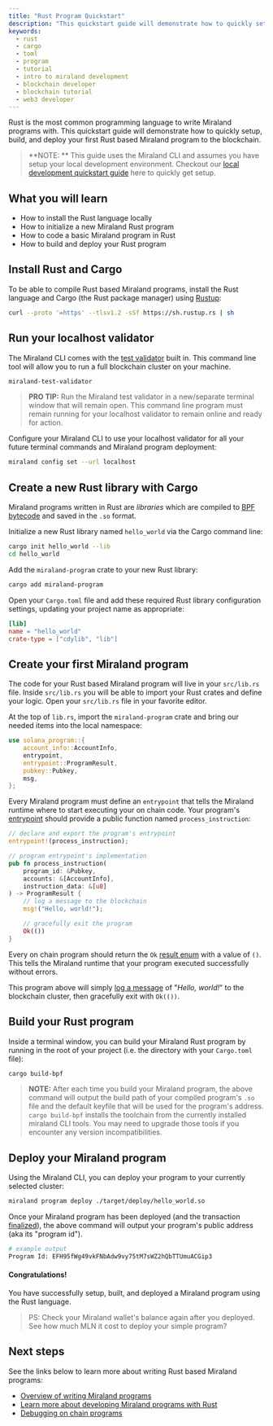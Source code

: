 ```yaml
---
title: "Rust Program Quickstart"
description: "This quickstart guide will demonstrate how to quickly setup, build, and deploy your first Rust based Miraland program to the blockchain."
keywords:
  - rust
  - cargo
  - toml
  - program
  - tutorial
  - intro to miraland development
  - blockchain developer
  - blockchain tutorial
  - web3 developer
---
```


Rust is the most common programming language to write Miraland programs with. This quickstart guide will demonstrate how to quickly setup, build, and deploy your first Rust based Miraland program to the blockchain.

> **NOTE: **
> This guide uses the Miraland CLI and assumes you have setup your local development environment. Checkout our [local development quickstart guide](./local.md) here to quickly get setup.

## What you will learn

- How to install the Rust language locally
- How to initialize a new Miraland Rust program
- How to code a basic Miraland program in Rust
- How to build and deploy your Rust program

## Install Rust and Cargo

To be able to compile Rust based Miraland programs, install the Rust language and Cargo (the Rust package manager) using [Rustup](https://rustup.rs/):

```bash
curl --proto '=https' --tlsv1.2 -sSf https://sh.rustup.rs | sh
```

## Run your localhost validator

The Miraland CLI comes with the [test validator](../developing/test-validator.md) built in. This command line tool will allow you to run a full blockchain cluster on your machine.

```bash
miraland-test-validator
```

> **PRO TIP:**
> Run the Miraland test validator in a new/separate terminal window that will remain open. This command line program must remain running for your localhost validator to remain online and ready for action.

Configure your Miraland CLI to use your localhost validator for all your future terminal commands and Miraland program deployment:

```bash
miraland config set --url localhost
```

## Create a new Rust library with Cargo

Miraland programs written in Rust are _libraries_ which are compiled to [BPF bytecode](../developing/on-chain-programs/faq.md#berkeley-packet-filter-bpf) and saved in the `.so` format.

Initialize a new Rust library named `hello_world` via the Cargo command line:

```bash
cargo init hello_world --lib
cd hello_world
```

Add the `miraland-program` crate to your new Rust library:

```bash
cargo add miraland-program
```

Open your `Cargo.toml` file and add these required Rust library configuration settings, updating your project name as appropriate:

```toml
[lib]
name = "hello_world"
crate-type = ["cdylib", "lib"]
```

## Create your first Miraland program

The code for your Rust based Miraland program will live in your `src/lib.rs` file. Inside `src/lib.rs` you will be able to import your Rust crates and define your logic. Open your `src/lib.rs` file in your favorite editor.

At the top of `lib.rs`, import the `miraland-program` crate and bring our needed items into the local namespace:

```rust
use solana_program::{
    account_info::AccountInfo,
    entrypoint,
    entrypoint::ProgramResult,
    pubkey::Pubkey,
    msg,
};
```

Every Miraland program must define an `entrypoint` that tells the Miraland runtime where to start executing your on chain code. Your program's [entrypoint](../developing/on-chain-programs/developing-rust#program-entrypoint) should provide a public function named `process_instruction`:

```rust
// declare and export the program's entrypoint
entrypoint!(process_instruction);

// program entrypoint's implementation
pub fn process_instruction(
    program_id: &Pubkey,
    accounts: &[AccountInfo],
    instruction_data: &[u8]
) -> ProgramResult {
    // log a message to the blockchain
    msg!("Hello, world!");

    // gracefully exit the program
    Ok(())
}
```

Every on chain program should return the `Ok` [result enum](https://doc.rust-lang.org/std/result/) with a value of `()`. This tells the Miraland runtime that your program executed successfully without errors.

This program above will simply [log a message](../developing/on-chain-programs/debugging#logging) of "_Hello, world!_" to the blockchain cluster, then gracefully exit with `Ok(())`.

## Build your Rust program

Inside a terminal window, you can build your Miraland Rust program by running in the root of your project (i.e. the directory with your `Cargo.toml` file):

```bash
cargo build-bpf
```

> **NOTE:**
> After each time you build your Miraland program, the above command will output the build path of your compiled program's `.so` file and the default keyfile that will be used for the program's address.
> `cargo build-bpf` installs the toolchain from the currently installed miraland CLI tools. You may need to upgrade those tools if you encounter any version incompatibilities.

## Deploy your Miraland program

Using the Miraland CLI, you can deploy your program to your currently selected cluster:

```bash
miraland program deploy ./target/deploy/hello_world.so
```

Once your Miraland program has been deployed (and the transaction [finalized](../cluster/commitments.md)), the above command will output your program's public address (aka its "program id").

```bash
# example output
Program Id: EFH95fWg49vkFNbAdw9vy75tM7sWZ2hQbTTUmuACGip3
```

#### Congratulations!

You have successfully setup, built, and deployed a Miraland program using the Rust language.

> PS: Check your Miraland wallet's balance again after you deployed. See how much MLN it cost to deploy your simple program?

## Next steps

See the links below to learn more about writing Rust based Miraland programs:

- [Overview of writing Miraland programs](../developing/on-chain-programs/overview)
- [Learn more about developing Miraland programs with Rust](../developing/on-chain-programs/developing-Rust)
- [Debugging on chain programs](../developing/on-chain-programs/debugging)
